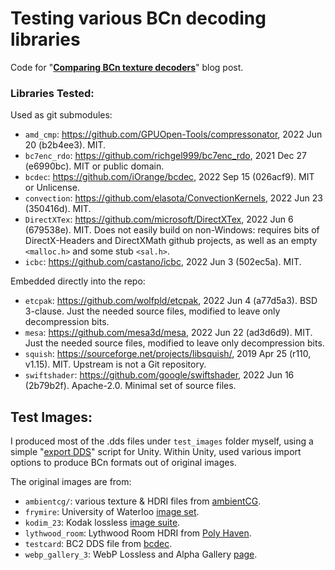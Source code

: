 # Testing various BCn decoding libraries

Code for "[**Comparing BCn texture decoders**](https://aras-p.info/blog/2022/06/23/Comparing-BCn-texture-decoders/)" blog post.

### Libraries Tested:

Used as git submodules:

* `amd_cmp`: https://github.com/GPUOpen-Tools/compressonator, 2022 Jun 20 (b2b4ee3). MIT.
* `bc7enc_rdo`: https://github.com/richgel999/bc7enc_rdo, 2021 Dec 27 (e6990bc). MIT or public domain.
* `bcdec`: https://github.com/iOrange/bcdec, 2022 Sep 15 (026acf9). MIT or Unlicense.
* `convection`: https://github.com/elasota/ConvectionKernels, 2022 Jun 23 (350416d). MIT.
* `DirectXTex`: https://github.com/microsoft/DirectXTex, 2022 Jun 6 (679538e). MIT.
  Does not easily build on non-Windows: requires bits of DirectX-Headers and DirectXMath
  github projects, as well as an empty `<malloc.h>` and some stub `<sal.h>`.
* `icbc`: https://github.com/castano/icbc, 2022 Jun 3 (502ec5a). MIT.

Embedded directly into the repo:

* `etcpak`: https://github.com/wolfpld/etcpak, 2022 Jun 4 (a77d5a3). BSD 3-clause.
  Just the needed source files, modified to leave only decompression bits.
* `mesa`: https://github.com/mesa3d/mesa, 2022 Jun 22 (ad3d6d9). MIT.
  Just the needed source files, modified to leave only decompression bits.
* `squish`: https://sourceforge.net/projects/libsquish/, 2019 Apr 25 (r110, v1.15). MIT.
  Upstream is not a Git repository.
* `swiftshader`: https://github.com/google/swiftshader, 2022 Jun 16 (2b79b2f). Apache-2.0.
  Minimal set of source files.

## Test Images:

I produced most of the .dds files under `test_images` folder myself, using a simple
"[export DDS](https://gist.github.com/aras-p/0f0b02aa193346be18e5f130f2704782)" script for Unity.
Within Unity, used various import options to produce BCn formats out of original images.

The original images are from:

* `ambientcg/`: various texture & HDRI files from [ambientCG](https://ambientcg.com/).
* `frymire`: University of Waterloo [image set](https://links.uwaterloo.ca/Repository.html).
* `kodim_23`: Kodak lossless [image suite](http://r0k.us/graphics/kodak/kodim23.html).
* `lythwood_room`: Lythwood Room HDRI from [Poly Haven](https://polyhaven.com/a/lythwood_room).
* `testcard`: BC2 DDS file from [bcdec](https://github.com/iOrange/bcdec/tree/main/test_images).
* `webp_gallery_3`: WebP Lossless and Alpha Gallery [page](https://developers.google.com/speed/webp/gallery2).
